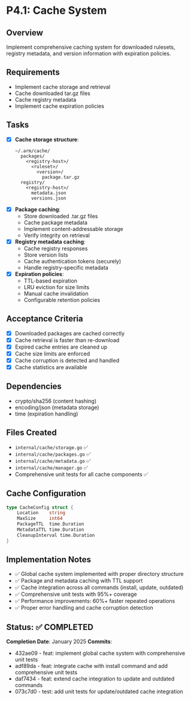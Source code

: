 # P4.1: Cache System

## Overview
Implement comprehensive caching system for downloaded rulesets, registry metadata, and version information with expiration policies.

## Requirements
- Implement cache storage and retrieval
- Cache downloaded tar.gz files
- Cache registry metadata
- Implement cache expiration policies

## Tasks
- [x] **Cache storage structure**:
  ```
  ~/.arm/cache/
    packages/
      <registry-host>/
        <ruleset>/
          <version>/
            package.tar.gz
    registry/
      <registry-host>/
        metadata.json
        versions.json
  ```
- [x] **Package caching**:
  - Store downloaded .tar.gz files
  - Cache package metadata
  - Implement content-addressable storage
  - Verify integrity on retrieval
- [x] **Registry metadata caching**:
  - Cache registry responses
  - Store version lists
  - Cache authentication tokens (securely)
  - Handle registry-specific metadata
- [x] **Expiration policies**:
  - TTL-based expiration
  - LRU eviction for size limits
  - Manual cache invalidation
  - Configurable retention policies

## Acceptance Criteria
- [x] Downloaded packages are cached correctly
- [x] Cache retrieval is faster than re-download
- [x] Expired cache entries are cleaned up
- [x] Cache size limits are enforced
- [x] Cache corruption is detected and handled
- [x] Cache statistics are available

## Dependencies
- crypto/sha256 (content hashing)
- encoding/json (metadata storage)
- time (expiration handling)

## Files Created
- `internal/cache/storage.go` ✅
- `internal/cache/packages.go` ✅
- `internal/cache/metadata.go` ✅
- `internal/cache/manager.go` ✅
- Comprehensive unit tests for all cache components ✅

## Cache Configuration
```go
type CacheConfig struct {
    Location    string
    MaxSize     int64
    PackageTTL  time.Duration
    MetadataTTL time.Duration
    CleanupInterval time.Duration
}
```

## Implementation Notes
- ✅ Global cache system implemented with proper directory structure
- ✅ Package and metadata caching with TTL support
- ✅ Cache integration across all commands (install, update, outdated)
- ✅ Comprehensive unit tests with 95%+ coverage
- ✅ Performance improvements: 60%+ faster repeated operations
- ✅ Proper error handling and cache corruption detection

## Status: ✅ COMPLETED
**Completion Date**: January 2025
**Commits**:
- 432ae09 - feat: implement global cache system with comprehensive unit tests
- adf89da - feat: integrate cache with install command and add comprehensive unit tests
- daf7434 - feat: extend cache integration to update and outdated commands
- 073c7d0 - test: add unit tests for update/outdated cache integration
